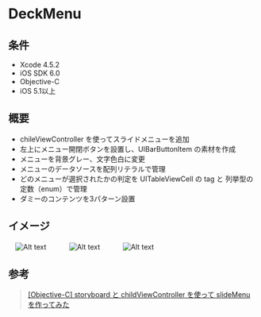 DeckMenu
====================

条件
---------------
 * Xcode 4.5.2
 * iOS SDK 6.0
 * Objective-C
 * iOS 5.1以上

概要
---------------
 * chileViewController を使ってスライドメニューを追加
 * 左上にメニュー開閉ボタンを設置し、UIBarButtonItem の素材を作成
 * メニューを背景グレー、文字色白に変更
 * メニューのデータソースを配列リテラルで管理
 * どのメニューが選択されたかの判定を UITableViewCell の tag と 列挙型の定数（enum）で管理
 * ダミーのコンテンツを3パターン設置

イメージ
---------------
　![Alt text](https://raw.github.com/syake/UITableView-Examples/master/DeckMenu/assets/capture_01.png)　　
　![Alt text](https://raw.github.com/syake/UITableView-Examples/master/DeckMenu/assets/capture_02.png)　　
　![Alt text](https://raw.github.com/syake/UITableView-Examples/master/DeckMenu/assets/capture_03.png)

参考
---------------
 > [[Objective-C] storyboard と childViewController を使って slideMenu を作ってみた](http://tamotamago.com/?p=405 "[Objective-C] storyboard と childViewController を使って slideMenu を作ってみた")
